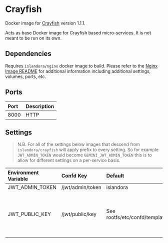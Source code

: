 # Crayfish

Docker image for [Crayfish] version 1.1.1.

Acts as base Docker image for Crayfish based micro-services. It is not meant to
be run on its own.

## Dependencies

Requires `islandora/nginx` docker image to build. Please refer to the
[Nginx Image README](../nginx/README.md) for additional information including
additional settings, volumes, ports, etc.

## Ports

| Port | Description |
| :--- | :---------- |
| 8000 | HTTP        |

## Settings

> N.B. For all of the settings below images that descend from
> ``islandora/crayfish`` will apply prefix to every setting. So for example
> `JWT_ADMIN_TOKEN` would become `GEMINI_JWT_ADMIN_TOKEN` this is to allow for
> different settings on a per-service basis.

| Environment Variable | Confd Key        | Default                                        | Description                                                           |
| :------------------- | :--------------- | :--------------------------------------------- | :-------------------------------------------------------------------- |
| JWT_ADMIN_TOKEN      | /jwt/admin/token | islandora                                      | JWT Token                                                             |
| JWT_PUBLIC_KEY       | /jwt/public/key  | See rootfs/etc/confd/templates/public.key.tmpl | The public key must match the public key used in the Drupal container |

[Crayfish]: https://github.com/Islandora/Crayfish/tree/main
